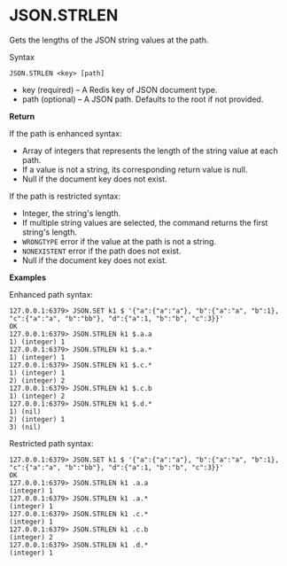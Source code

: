 # JSON\.STRLEN<a name="json-strlen"></a>

Gets the lengths of the JSON string values at the path\.

Syntax

```
JSON.STRLEN <key> [path] 
```
+ key \(required\) – A Redis key of JSON document type\.
+ path \(optional\) – A JSON path\. Defaults to the root if not provided\.

**Return**

If the path is enhanced syntax:
+ Array of integers that represents the length of the string value at each path\.
+ If a value is not a string, its corresponding return value is null\.
+ Null if the document key does not exist\.

If the path is restricted syntax:
+ Integer, the string's length\.
+ If multiple string values are selected, the command returns the first string's length\.
+ `WRONGTYPE` error if the value at the path is not a string\.
+ `NONEXISTENT` error if the path does not exist\.
+ Null if the document key does not exist\.

**Examples**

 Enhanced path syntax:

```
127.0.0.1:6379> JSON.SET k1 $ '{"a":{"a":"a"}, "b":{"a":"a", "b":1}, "c":{"a":"a", "b":"bb"}, "d":{"a":1, "b":"b", "c":3}}'
OK
127.0.0.1:6379> JSON.STRLEN k1 $.a.a
1) (integer) 1
127.0.0.1:6379> JSON.STRLEN k1 $.a.*
1) (integer) 1
127.0.0.1:6379> JSON.STRLEN k1 $.c.*
1) (integer) 1
2) (integer) 2
127.0.0.1:6379> JSON.STRLEN k1 $.c.b
1) (integer) 2
127.0.0.1:6379> JSON.STRLEN k1 $.d.*
1) (nil)
2) (integer) 1
3) (nil)
```

 Restricted path syntax:

```
127.0.0.1:6379> JSON.SET k1 $ '{"a":{"a":"a"}, "b":{"a":"a", "b":1}, "c":{"a":"a", "b":"bb"}, "d":{"a":1, "b":"b", "c":3}}'
OK
127.0.0.1:6379> JSON.STRLEN k1 .a.a
(integer) 1
127.0.0.1:6379> JSON.STRLEN k1 .a.*
(integer) 1
127.0.0.1:6379> JSON.STRLEN k1 .c.*
(integer) 1
127.0.0.1:6379> JSON.STRLEN k1 .c.b
(integer) 2
127.0.0.1:6379> JSON.STRLEN k1 .d.*
(integer) 1
```